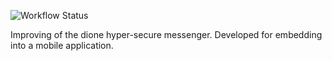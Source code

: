 ![Workflow Status](https://github.com/umgefahren/dione-go/workflows/go.yml/badge.svg)

Improving of the dione hyper-secure messenger. Developed for embedding into a mobile application.